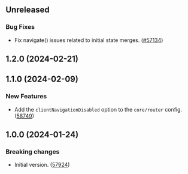 <!-- Learn how to maintain this file at https://github.com/WordPress/gutenberg/tree/HEAD/packages#maintaining-changelogs. -->

## Unreleased

### Bug Fixes

-   Fix navigate() issues related to initial state merges. ([#57134](https://github.com/WordPress/gutenberg/pull/57134))

## 1.2.0 (2024-02-21)

## 1.1.0 (2024-02-09)

### New Features

-   Add the `clientNavigationDisabled` option to the `core/router` config. ([58749](https://github.com/WordPress/gutenberg/pull/58749))

## 1.0.0 (2024-01-24)

### Breaking changes

-   Initial version. ([57924](https://github.com/WordPress/gutenberg/pull/57924))
